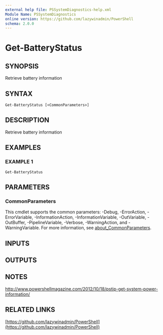 ```yaml
---
external help file: PSSystemDiagnostics-help.xml
Module Name: PSSystemDiagnostics
online version: https://github.com/lazywinadmin/PowerShell
schema: 2.0.0
---
```


# Get-BatteryStatus

## SYNOPSIS
Retrieve battery information

## SYNTAX

```
Get-BatteryStatus [<CommonParameters>]
```

## DESCRIPTION
Retrieve battery information

## EXAMPLES

### EXAMPLE 1
```
Get-BatteryStatus
```

## PARAMETERS

### CommonParameters
This cmdlet supports the common parameters: -Debug, -ErrorAction, -ErrorVariable, -InformationAction, -InformationVariable, -OutVariable, -OutBuffer, -PipelineVariable, -Verbose, -WarningAction, and -WarningVariable. For more information, see [about_CommonParameters](http://go.microsoft.com/fwlink/?LinkID=113216).

## INPUTS

## OUTPUTS

## NOTES
http://www.powershellmagazine.com/2012/10/18/pstip-get-system-power-information/

## RELATED LINKS

[https://github.com/lazywinadmin/PowerShell](https://github.com/lazywinadmin/PowerShell)

